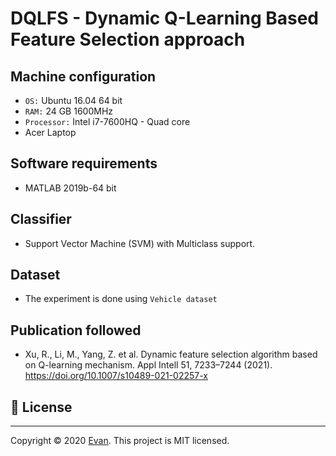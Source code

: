 # DQLFS - Dynamic Q-Learning Based Feature Selection approach 

## Machine configuration
- `OS:` Ubuntu 16.04 64 bit
- `RAM:` 24 GB 1600MHz
- `Processor:` Intel i7-7600HQ - Quad core
- Acer Laptop

## Software requirements
- MATLAB 2019b-64 bit

## Classifier 
- Support Vector Machine (SVM) with Multiclass support.

## Dataset
- The experiment is done using `Vehicle dataset` 


## Publication followed
-   Xu, R., Li, M., Yang, Z. et al. Dynamic feature selection algorithm based on Q-learning mechanism. Appl Intell 51, 7233–7244 (2021). https://doi.org/10.1007/s10489-021-02257-x



## 📝 License

---
Copyright © 2020 [Evan](https://github.com/officialarijit).
This project is MIT licensed.
